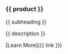 <div class="product-grid-item">
<div class="product-grid-item-header {{ product }}">

### {{ product }}

{{ subheading }}

</div>
<div class="product-grid-item-body">
<div class="product-grid-item-body-description">{{ description }}</div>

[Learn More]({{ link }})

</div>
</div>

